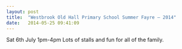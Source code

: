 ```yaml
---
layout: post
title:  "Westbrook Old Hall Primary School Summer Fayre – 2014"
date:   2014-05-25 09:41:09
---
```

Sat 6th July 1pm-4pm
Lots of stalls and fun for all of the family.

